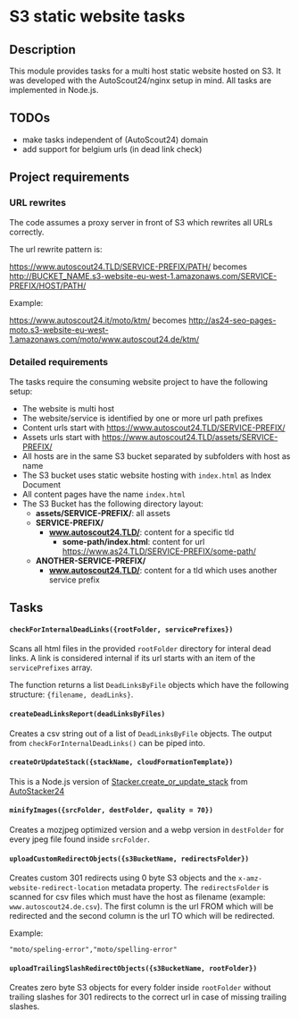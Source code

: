 # S3 static website tasks

## Description

This module provides tasks for a multi host static website hosted on S3.
It was developed with the AutoScout24/nginx setup in mind.
All tasks are implemented in Node.js.

## TODOs

- make tasks independent of (AutoScout24) domain
- add support for belgium urls (in dead link check)

## Project requirements

### URL rewrites

The code assumes a proxy server in front of S3 which rewrites all URLs correctly.

The url rewrite pattern is:

https://www.autoscout24.TLD/SERVICE-PREFIX/PATH/
becomes
http://BUCKET_NAME.s3-website-eu-west-1.amazonaws.com/SERVICE-PREFIX/HOST/PATH/

Example:

https://www.autoscout24.it/moto/ktm/
becomes
http://as24-seo-pages-moto.s3-website-eu-west-1.amazonaws.com/moto/www.autoscout24.de/ktm/

### Detailed requirements

The tasks require the consuming website project to have the following setup:

* The website is multi host
* The website/service is identified by one or more url path prefixes
* Content urls start with https://www.autoscout24.TLD/SERVICE-PREFIX/
* Assets urls start with https://www.autoscout24.TLD/assets/SERVICE-PREFIX/
* All hosts are in the same S3 bucket separated by subfolders with host as name
* The S3 bucket uses static website hosting with `index.html` as Index Document
* All content pages have the name `index.html`
* The S3 Bucket has the following directory layout:
  * **assets/SERVICE-PREFIX/**: all assets
  * **SERVICE-PREFIX/**
    * **www.autoscout24.TLD/**: content for a specific tld
      * **some-path/index.html**: content for url https://www.as24.TLD/SERVICE-PREFIX/some-path/
  * **ANOTHER-SERVICE-PREFIX/**
    * **www.autoscout24.TLD/**: content for a tld which uses another service prefix

## Tasks

#### `checkForInternalDeadLinks({rootFolder, servicePrefixes})`

Scans all html files in the provided `rootFolder` directory for interal dead links.
A link is considered internal if its url starts with an item of the `servicePrefixes` array.

The function returns a list `DeadLinksByFile` objects which have the following structure: `{filename, deadLinks}`.

#### `createDeadLinksReport(deadLinksByFiles)`

Creates a csv string out of a list of `DeadLinksByFile` objects. The output from `checkForInternalDeadLinks()` can be piped into.

#### `createOrUpdateStack({stackName, cloudFormationTemplate})`

This is a Node.js version of [Stacker.create_or_update_stack](https://github.com/Scout24/autostacker24#create-or-update) from [AutoStacker24](https://github.com/Scout24/autostacker24)

#### `minifyImages({srcFolder, destFolder, quality = 70})`

Creates a mozjpeg optimized version and a webp version in `destFolder` for every jpeg file found inside `srcFolder`.

#### `uploadCustomRedirectObjects({s3BucketName, redirectsFolder})`

Creates custom 301 redirects using 0 byte S3 objects and the `x-amz-website-redirect-location` metadata property.
The `redirectsFolder` is scanned for csv files which must have the host as filename (example: `www.autoscout24.de.csv`).
The first column is the url FROM which will be redirected and the second column is the url TO which will be redirected.

Example:

`"moto/speling-error","moto/spelling-error"`

#### `uploadTrailingSlashRedirectObjects({s3BucketName, rootFolder})`

Creates zero byte S3 objects for every folder inside `rootFolder` without trailing slashes for 301 redirects to the correct url in case of missing trailing slashes.
